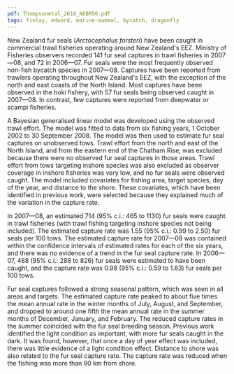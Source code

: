 ```yaml
---
pdf: Thompsonetal_2010_AEBR56.pdf
tags: finlay, edward, marine-mammal, bycatch, dragonfly
---
```

New Zealand fur seals (*Arctocephalus forsteri*) have been caught in commercial trawl fisheries operating around New Zealand's EEZ. Ministry of Fisheries observers recorded 141 fur seal captures in trawl fisheries in 2007—08, and 72 in 2006—07. Fur seals were the most frequently observed non-fish bycatch species in 2007—08. Captures have been reported from trawlers operating throughout New Zealand's EEZ, with the exception of the north and east coasts of the North Island. Most captures have been observed in the hoki fishery, with 57 fur seals being observed caught in 2007—08. In contrast, few captures were reported from deepwater or scampi fisheries.

A Bayesian generalised linear model was developed using the observed trawl effort. The model was fitted to data from six fishing years, 1 October 2002 to 30 September 2008. The model was then used to estimate fur seal captures on unobserved tows. Trawl effort from the north and east of the North Island, and from the eastern end of the Chatham Rise, was excluded because there were no observed fur seal captures in those areas. Trawl effort from tows targeting inshore species was also excluded as observer coverage in inshore fisheries was very low, and no fur seals were observed caught. The model included covariates for fishing area, target species, day of the year, and distance to the shore. These covariates, which have been identified in previous work, were selected because they explained much of the variation in the capture rate.

In 2007—08, an estimated 714 (95% c.i.: 465 to 1130) fur seals were caught in trawl fisheries (with trawl fishing targeting inshore species not being included). The estimated capture rate was 1.55 (95% c.i.: 0.99 to 2.50) fur seals per 100 tows. The estimated capture rate for 2007—08 was contained within the confidence intervals of estimated rates for each of the six years, and there was no evidence of a trend in the fur seal capture rate. In 2006—07, 488 (95% c.i.: 288 to 826) fur seals were estimated to have been caught, and the capture rate was 0.98 (95% c.i.: 0.59 to 1.63) fur seals per 100 tows.

Fur seal captures followed a strong seasonal pattern, which was seen in all areas and targets. The estimated capture rate peaked to about five times the mean annual rate in the winter months of July, August, and September, and dropped to around one fifth the mean annual rate in the summer months of December, January, and February. The reduced capture rates in the summer coincided with the fur seal breeding season. Previous work identified the light condition as important, with more fur seals caught in the dark. It was found, however, that once a day of year effect was included, there was little evidence of a light condition effect. Distance to shore was also related to the fur seal capture rate. The capture rate was reduced when the fishing was more than 90 km from shore.
